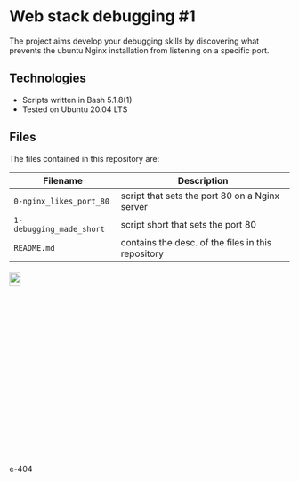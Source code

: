 # Web stack debugging #1
The project aims
develop your debugging skills by discovering what prevents the ubuntu Nginx installation from listening on a specific port.

## Technologies
+ Scripts written in Bash 5.1.8(1)
+ Tested on Ubuntu 20.04 LTS

## Files
The files contained in this repository are:

| Filename | Description |
| -------- | ----------- |
| `0-nginx_likes_port_80` | script that sets the port 80 on a Nginx server |
| `1-debugging_made_short` | script short that sets the port 80 |
| `README.md` | contains the desc. of the files in this repository |

<h6 align ="rigth">
<img src="https://tenor.com/view/aesthetic-gif-23457392.gif" height="8%" width="20%">
</h6>
 e-404
